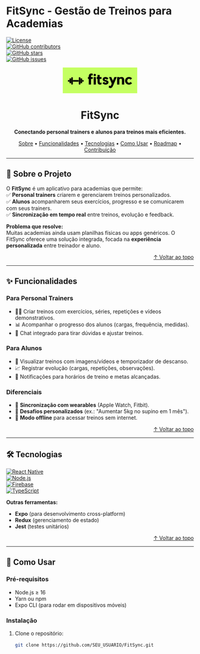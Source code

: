 # **FitSync - Gestão de Treinos para Academias**  

[![License](https://img.shields.io/badge/License-MIT-blue.svg)](LICENSE)  
[![GitHub contributors](https://img.shields.io/github/contributors/SEU_USUARIO/FitSync.svg)](https://github.com/SEU_USUARIO/FitSync/graphs/contributors)  
[![GitHub stars](https://img.shields.io/github/stars/SEU_USUARIO/FitSync.svg)](https://github.com/SEU_USUARIO/FitSync/stargazers)  
[![GitHub issues](https://img.shields.io/github/issues/SEU_USUARIO/FitSync.svg)](https://github.com/SEU_USUARIO/FitSync/issues)  

<div align="center">  
  <img src="docs/logo.png" alt="FitSync Logo" width="200">  
  <h1>FitSync</h1>  
  <p>  
    <strong>Conectando personal trainers e alunos para treinos mais eficientes.</strong>  
  </p>  
  <p>  
    <a href="#-sobre-o-projeto">Sobre</a> •  
    <a href="#-funcionalidades">Funcionalidades</a> •  
    <a href="#-tecnologias">Tecnologias</a> •  
    <a href="#-como-usar">Como Usar</a> •  
    <a href="#-roadmap">Roadmap</a> •  
    <a href="#-contribuição">Contribuição</a>  
  </p>  
</div>  

---

## **📌 Sobre o Projeto**  

O **FitSync** é um aplicativo para academias que permite:  
✅ **Personal trainers** criarem e gerenciarem treinos personalizados.  
✅ **Alunos** acompanharem seus exercícios, progresso e se comunicarem com seus trainers.  
✅ **Sincronização em tempo real** entre treinos, evolução e feedback.  

**Problema que resolve:**  
Muitas academias ainda usam planilhas físicas ou apps genéricos. O FitSync oferece uma solução integrada, focada na **experiência personalizada** entre treinador e aluno.  

<p align="right"><a href="#readme-top">↑ Voltar ao topo</a></p>  

---

## **✨ Funcionalidades**  

### **Para Personal Trainers**  
- 🏋️‍♂️ Criar treinos com exercícios, séries, repetições e vídeos demonstrativos.  
- 📊 Acompanhar o progresso dos alunos (cargas, frequência, medidas).  
- 💬 Chat integrado para tirar dúvidas e ajustar treinos.  

### **Para Alunos**  
- 📱 Visualizar treinos com imagens/vídeos e temporizador de descanso.  
- 📈 Registrar evolução (cargas, repetições, observações).  
- 🔔 Notificações para horários de treino e metas alcançadas.  

### **Diferenciais**  
- 🔄 **Sincronização com wearables** (Apple Watch, Fitbit).  
- 🎯 **Desafios personalizados** (ex.: "Aumentar 5kg no supino em 1 mês").  
- 📲 **Modo offline** para acessar treinos sem internet.  

<p align="right"><a href="#readme-top">↑ Voltar ao topo</a></p>  

---

## **🛠 Tecnologias**  

[![React Native](https://img.shields.io/badge/React_Native-20232A?style=for-the-badge&logo=react&logoColor=61DAFB)](https://reactnative.dev/)  
[![Node.js](https://img.shields.io/badge/Node.js-339933?style=for-the-badge&logo=nodedotjs&logoColor=white)](https://nodejs.org/)  
[![Firebase](https://img.shields.io/badge/Firebase-FFCA28?style=for-the-badge&logo=firebase&logoColor=black)](https://firebase.google.com/)  
[![TypeScript](https://img.shields.io/badge/TypeScript-3178C6?style=for-the-badge&logo=typescript&logoColor=white)](https://www.typescriptlang.org/)  

**Outras ferramentas:**  
- **Expo** (para desenvolvimento cross-platform)  
- **Redux** (gerenciamento de estado)  
- **Jest** (testes unitários)  

<p align="right"><a href="#readme-top">↑ Voltar ao topo</a></p>  

---

## **🚀 Como Usar**  

### **Pré-requisitos**  
- Node.js ≥ 16  
- Yarn ou npm  
- Expo CLI (para rodar em dispositivos móveis)  

### **Instalação**  
1. Clone o repositório:  
   ```sh  
   git clone https://github.com/SEU_USUARIO/FitSync.git  
